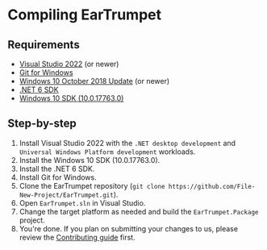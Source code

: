 # Compiling EarTrumpet

## Requirements
* [Visual Studio 2022](https://visualstudio.microsoft.com/vs/community/) (or newer)
* [Git for Windows](https://git-scm.com/download/win)
* [Windows 10 October 2018 Update](https://blogs.windows.com/windowsexperience/2018/10/02/how-to-get-the-windows-10-october-2018-update/) (or newer)
* [.NET 6 SDK](https://dotnet.microsoft.com/en-us/download/dotnet/6.0)
* [Windows 10 SDK (10.0.17763.0)](https://developer.microsoft.com/en-us/windows/downloads/sdk-archive)


## Step-by-step
1. Install Visual Studio 2022 with the `.NET desktop development` and `Universal Windows Platform development` workloads.
2. Install the Windows 10 SDK (10.0.17763.0).
3. Install the .NET 6 SDK.
4. Install Git for Windows.
5. Clone the EarTrumpet repository (`git clone https://github.com/File-New-Project/EarTrumpet.git`).
6. Open `EarTrumpet.sln` in Visual Studio.
7. Change the target platform as needed and build the `EarTrumpet.Package` project.
8. You're done. If you plan on submitting your changes to us, please review the [Contributing guide](https://github.com/File-New-Project/EarTrumpet/blob/master/CONTRIBUTING.md) first.
